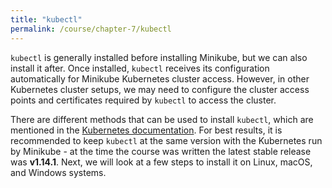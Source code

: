 ```yaml
---
title: "kubectl"
permalink: /course/chapter-7/kubectl
---
```

`kubectl` is generally installed before installing Minikube, but we can also install it after. Once installed, `kubectl` receives its configuration automatically for Minikube Kubernetes cluster access. However, in other Kubernetes cluster setups, we may need to configure the cluster access points and certificates required by `kubectl` to access the cluster.

There are different methods that can be used to install `kubectl`, which are mentioned in the [Kubernetes documentation](https://kubernetes.io/docs/tasks/tools/install-kubectl/). For best results, it is recommended to keep `kubectl` at the same version with the Kubernetes run by Minikube - at the time the course was written the latest stable release was **v1.14.1**. Next, we will look at a few steps to install it on Linux, macOS, and Windows systems.